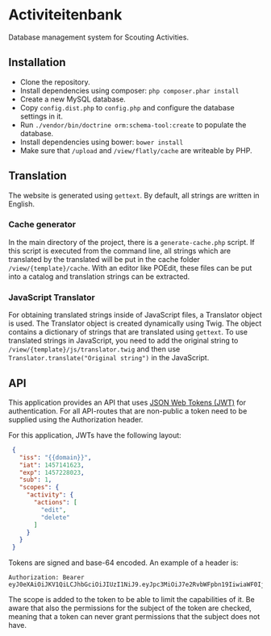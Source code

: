 # Activiteitenbank
Database management system for Scouting Activities.

## Installation
* Clone the repository.
* Install dependencies using composer: `php composer.phar install`
* Create a new MySQL database.
* Copy `config.dist.php` to `config.php` and configure the database settings in it.
* Run `./vendor/bin/doctrine orm:schema-tool:create` to populate the database.
* Install dependencies using bower: `bower install`
* Make sure that `/upload` and `/view/flatly/cache` are writeable by PHP.

## Translation
The website is generated using `gettext`. By default, all strings are written in English.

### Cache generator
In the main directory of the project, there is a `generate-cache.php` script. If this script is executed from the
command line, all strings which are translated by the translated will be put in the cache folder
`/view/{template}/cache`. With an editor like POEdit, these files can be put into a catalog and translation strings can
be extracted.

### JavaScript Translator
For obtaining translated strings inside of JavaScript files, a Translator object is used. The Translator object is
created dynamically using Twig. The object contains a dictionary of strings that are translated using `gettext`. To
use translated strings in JavaScript, you need to add the original string to `/view/{template}/js/translator.twig` and
then use `Translator.translate("Original string")` in the JavaScript.

## API
This application provides an API that uses [JSON Web Tokens (JWT)](http://jwt.io/) for authentication.
For all API-routes that are non-public a token need to be supplied using the Authorization header.

For this application, JWTs have the following layout:
```json
 {
   "iss": "{{domain}}",
   "iat": 1457141623,
   "exp": 1457228023,
   "sub": 1,
   "scopes": {
     "activity": {
       "actions": [
         "edit",
         "delete"
       ]
     }
   }
 }
```
Tokens are signed and base-64 encoded. An example of a header is:
```
Authorization: Bearer eyJ0eXAiOiJKV1QiLCJhbGciOiJIUzI1NiJ9.eyJpc3MiOiJ7e2RvbWFpbn19IiwiaWF0IjoxNDU3MTQxNjIzLCJleHAiOjE0NTcyMjgwMjMsInN1YiI6MSwic2NvcGVzIjp7ImFjdGl2aXR5Ijp7ImFjdGlvbnMiOlsiZWRpdCIsImRlbGV0ZSJdfX19.2lSXvVWWE5bgYcCY95eooRN11GSP4EQTHvX_AWMJaO4
```
The scope is added to the token to be able to limit the capabilities of it. Be aware that also the permissions for the
subject of the token are checked, meaning that a token can never grant permissions that the subject does not have.